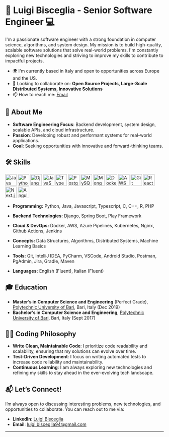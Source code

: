 # 🚀 Luigi Bisceglia - Senior Software Engineer 💻

I'm a passionate software engineer with a strong foundation in computer science, algorithms, and system design. My mission is to build high-quality, scalable software solutions that solve real-world problems. I'm constantly exploring new technologies and striving to improve my skills to contribute to impactful projects.

- 🌍 I'm currently based in Italy and open to opportunities across Europe and the US.  
- 👯 Looking to collaborate on: **Open Source Projects, Large-Scale Distributed Systems, Innovative Solutions**  
- 📫 How to reach me: [Email](mailto:luigi.bisceglia94@gmail.com)

## 🌟 About Me

- **Software Engineering Focus**: Backend development, system design, scalable APIs, and cloud infrastructure.
- **Passion**: Developing robust and performant systems for real-world applications.
- **Goal**: Seeking opportunities with innovative and forward-thinking teams.
  
## 🛠️ Skills

<p align="left">
  <a href="https://www.oracle.com/java/" target="_blank" rel="noreferrer"><img src="https://raw.githubusercontent.com/danielcranney/readme-generator/main/public/icons/skills/java-colored.svg" width="36" height="36" alt="Java" /></a>
  <a href="https://www.python.org/" target="_blank" rel="noreferrer"><img src="https://raw.githubusercontent.com/danielcranney/readme-generator/main/public/icons/skills/python-colored.svg" width="36" height="36" alt="Python" /></a>
  <a href="https://www.djangoproject.com/" target="_blank" rel="noreferrer"><img src="https://raw.githubusercontent.com/danielcranney/readme-generator/main/public/icons/skills/django-colored.svg" width="36" height="36" alt="Django" /></a>
  <a href="https://www.javascript.com/" target="_blank" rel="noreferrer"><img src="https://raw.githubusercontent.com/danielcranney/readme-generator/main/public/icons/skills/javascript-colored.svg" width="36" height="36" alt="JavaScript" /></a>
  <a href="https://www.typescriptlang.org/" target="_blank" rel="noreferrer"><img src="https://raw.githubusercontent.com/danielcranney/readme-generator/main/public/icons/skills/typescript-colored.svg" width="36" height="36" alt="TypeScript" /></a>
  <a href="https://www.postgresql.org/" target="_blank" rel="noreferrer"><img src="https://raw.githubusercontent.com/danielcranney/readme-generator/main/public/icons/skills/postgresql-colored.svg" width="36" height="36" alt="PostgreSQL" /></a>
  <a href="https://www.mysql.com/" target="_blank" rel="noreferrer"><img src="https://raw.githubusercontent.com/danielcranney/readme-generator/main/public/icons/skills/mysql-colored.svg" width="36" height="36" alt="MySQL" /></a>
  <a href="https://www.mongodb.com/" target="_blank" rel="noreferrer"><img src="https://raw.githubusercontent.com/danielcranney/readme-generator/main/public/icons/skills/mongodb-colored.svg" width="36" height="36" alt="MongoDB" /></a>
  <a href="https://www.docker.com/" target="_blank" rel="noreferrer"><img src="https://raw.githubusercontent.com/danielcranney/readme-generator/main/public/icons/skills/docker-colored.svg" width="36" height="36" alt="Docker" /></a>
  <a href="https://aws.amazon.com/" target="_blank" rel="noreferrer"><img src="https://raw.githubusercontent.com/danielcranney/readme-generator/main/public/icons/skills/aws-colored.svg" width="36" height="36" alt="AWS" /></a>
  <a href="https://git-scm.com/" target="_blank" rel="noreferrer"><img src="https://raw.githubusercontent.com/danielcranney/readme-generator/main/public/icons/skills/git-colored.svg" width="36" height="36" alt="Git" /></a>
  <a href="https://www.reactjs.org/" target="_blank" rel="noreferrer"><img src="https://raw.githubusercontent.com/danielcranney/readme-generator/main/public/icons/skills/react-colored.svg" width="36" height="36" alt="React.js" /></a>
  <a href="https://nextjs.org/" target="_blank" rel="noreferrer"><img src="https://raw.githubusercontent.com/danielcranney/readme-generator/main/public/icons/skills/nextjs-colored.svg" width="36" height="36" alt="Next.js" /></a>
  <a href="https://angular.io/" target="_blank" rel="noreferrer"><img src="https://raw.githubusercontent.com/danielcranney/readme-generator/main/public/icons/skills/angularjs-colored.svg" width="36" height="36" alt="Angular" /></a>
</p>

- <b>Programming:</b> Python, Java, Javascript, Typescript, C, C++, R, PHP

- <b>Backend Technologies:</b> Django, Spring Boot, Play Framework
  
- <b>Cloud & DevOps:</b> Docker, AWS, Azure Pipelines, Kubernetes, Nginx, Github Actions, Jenkins
  
- <b>Concepts:</b> Data Structures, Algorithms, Distributed Systems, Machine Learning Basics
  
- <b>Tools:</b> Git, IntelliJ IDEA, PyCharm, VSCode, Android Studio, Postman, PgAdmin, Jira, Gradle, Maven
  
- <b>Languages:</b> English (Fluent), Italian (Fluent)
  

## 🎓 Education

- **Master’s in Computer Science and Engineering** (Perfect Grade), [Polytechnic University of Bari](https://www.poliba.it/), Bari, Italy (Dec 2019)
- **Bachelor’s in Computer Science and Engineering**, [Polytechnic University of Bari](https://www.poliba.it/), Bari, Italy (Sept 2017)

## 👨‍💻 Coding Philosophy

- **Write Clean, Maintainable Code**: I prioritize code readability and scalability, ensuring that my solutions can evolve over time.
- **Test-Driven Development**: I focus on writing automated tests to increase code reliability and maintainability.
- **Continuous Learning**: I am always exploring new technologies and refining my skills to stay ahead in the ever-evolving tech landscape.

## 📬 Let’s Connect!

I’m always open to discussing interesting problems, new technologies, and opportunities to collaborate. You can reach out to me via:

- **LinkedIn**: [Luigi Bisceglia](https://www.linkedin.com/in/luigi-bisceglia94)
- **Email**: [luigi.bisceglia94@gmail.com](mailto:luigi.bisceglia94@gmail.com)
---
